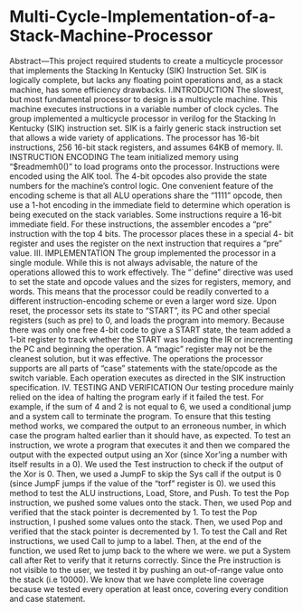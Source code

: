 # Multi-Cycle-Implementation-of-a-Stack-Machine-Processor

Abstract—This project required students to create a multicycle processor that implements the Stacking In Kentucky (SIK) 
Instruction Set. SIK is logically complete, but lacks any floating point operations and, as a 
stack machine, has some efficiency drawbacks.
I.INTRODUCTION
The slowest, but most fundamental processor to design is a multicycle machine. 
This machine executes instructions in a variable number of clock cycles. The group implemented a multicycle processor 
in verilog for the Stacking In Kentucky (SIK) instruction set. SIK is a fairly generic stack instruction set that 
allows a wide variety of applications. The processor has 16-bit instructions, 256 16-bit stack registers, and assumes
64KB of memory.
II. INSTRUCTION ENCODING
The team initialized memory using “$readmemh0()” to load programs onto the processor. Instructions were encoded using
the AIK tool. The 4-bit opcodes also provide the state numbers for the machine’s control logic. One convenient feature 
of the encoding scheme is that all ALU operations share the “1111” opcode, then use a 1-hot encoding in the 
immediate field to determine which operation is being executed on the stack variables.
Some instructions require a 16-bit immediate field. For these instructions, the assembler encodes a “pre” instruction 
with the top 4 bits. The processor places these in a special 4- bit register and uses the register on the next instruction 
that requires a “pre” value.
III. IMPLEMENTATION
The group implemented the processor in a single module. While this is not always advisable, the nature of the 
operations allowed this to work effectively. The “`define” directive was used to set the state and opcode values 
and the sizes for registers, memory, and words. This means that the processor could be readily converted to a different
instruction-encoding scheme or even a larger word size. Upon reset, the processor sets its state to “START”, 
its PC and other special registers (such as pre) to 0, and loads the program into memory. Because there was only 
one free 4-bit code to give a START state, the team added a 1-bit register to track whether the START was loading 
the IR or incrementing the PC and beginning the operation. A “magic” register may not be the cleanest solution, but it was 
effective.
The operations the processor supports are all parts of “case” statements with the state/opcode as the switch variable. 
Each operation executes as directed in the SIK instruction specification.
IV. TESTING AND VERIFICATION
Our testing procedure mainly relied on the idea of halting the program early if it failed the test. 
For example, if the sum of 4 and 2 is not equal to 6, we used a conditional jump and a system call to terminate the program. 
To ensure that this testing method works, we compared the output to an erroneous number, in which case the program 
halted earlier than it should have, as expected.
To test an instruction, we wrote a program that executes it and then we compared the output with the expected output 
using an Xor (since Xor’ing a number with itself results in a 0). We used the Test instruction to check if the output 
of the Xor is 0. Then, we used a JumpF to skip the Sys call if the output is 0 (since JumpF jumps if the value of the 
“torf” register is 0). we used this method to test the ALU instructions, Load, Store, and Push. To test the Pop 
instruction, we pushed some values onto the stack. Then, we used Pop and verified that the stack pointer 
is decremented by 1. To test the Pop instruction, I pushed some values onto the stack. Then, we used Pop and verified 
that the stack pointer is decremented by 1. To test the Call and Ret instructions, we used Call to jump to a label. 
Then, at the end of the function, we used Ret to jump back to the where we were. we put a System call after Ret to verify 
that it returns correctly. Since the Pre instruction is not visible to the user, we tested it by pushing an
out-of-range value onto the stack (i.e 10000). We know that we have complete line coverage because we tested every 
operation at least once, covering every condition and case statement.
